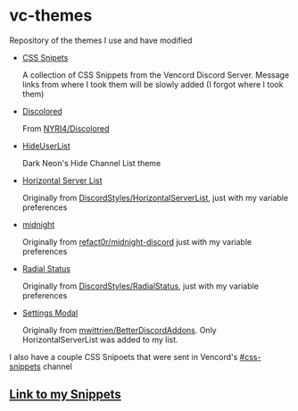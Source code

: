 # vc-themes
Repository of the themes I use and have modified

- [CSS Snipets](https://nspc911.github.io/vc-themes/CSSSnippets.theme.css)

  A collection of CSS Snippets from the Vencord Discord Server.
  Message links from where I took them will be slowly added (I forgot where I took them)

- [Discolored](https://nspc911.github.io/vc-themes/discolored.theme.css)

  From [NYRI4/Discolored](https://github.com/NYRI4/Discolored)

- [HideUserList](https://nspc911.github.io/vc-themes/HideUserList.theme.css)

  Dark Neon's Hide Channel List theme

- [Horizontal Server List](https://nspc911.github.io/vc-themes/HorizontalServerList.theme.css)

  Originally from [DiscordStyles/HorizontalServerList](https://github.com/DiscordStyles/HorizontalServerList), just with my variable preferences

- [midnight](https://nspc911.github.io/vc-themes/midnight.theme.css)

  Originally from [refact0r/midnight-discord](https://refact0r.github.io/midnight-discord/midnight.css) just with my variable preferences

- [Radial Status](https://nspc911.github.io/vc-themes/RadialStatus.theme.css)

  Originally from [DiscordStyles/RadialStatus](https://github.com/DiscordStyles/RadialStatus), just with my variable preferences

- [Settings Modal](https://nspc911.github.io/vc-themes/SettingsModal.theme.css)

  Originally from [mwittrien/BetterDiscordAddons](https://github.com/mwittrien/BetterDiscordAddons/). Only HorizontalServerList was added to my list.


I also have a couple CSS Snipoets that were sent in Vencord's [#css-snippets](https://discord.com/channels/1015060230222131221/1028106818368589824) channel

## [Link to my Snippets](https://nspc911.github.io/vc-themes/snippets)

